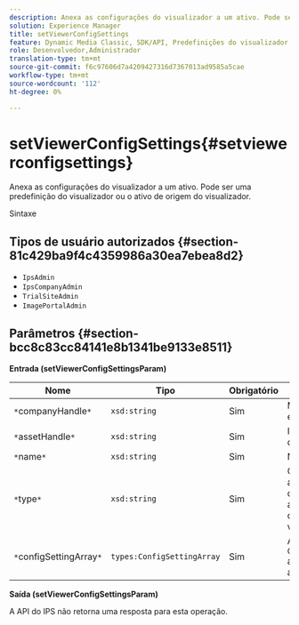 ```yaml
---
description: Anexa as configurações do visualizador a um ativo. Pode ser uma predefinição do visualizador ou o ativo de origem do visualizador.
solution: Experience Manager
title: setViewerConfigSettings
feature: Dynamic Media Classic, SDK/API, Predefinições do visualizador
role: Desenvolvedor,Administrador
translation-type: tm+mt
source-git-commit: f6c97606d7a4209427316d7367013ad9585a5cae
workflow-type: tm+mt
source-wordcount: '112'
ht-degree: 0%

---
```



# setViewerConfigSettings{#setviewerconfigsettings}

Anexa as configurações do visualizador a um ativo. Pode ser uma predefinição do visualizador ou o ativo de origem do visualizador.

Sintaxe

## Tipos de usuário autorizados {#section-81c429ba9f4c4359986a30ea7ebea8d2}

* `IpsAdmin`
* `IpsCompanyAdmin`
* `TrialSiteAdmin`
* `ImagePortalAdmin`

## Parâmetros {#section-bcc8c83cc84141e8b1341be9133e8511}

**Entrada (setViewerConfigSettingsParam)**

| Nome | Tipo | Obrigatório | Descrição |
|---|---|---|---|
| `*`companyHandle`*` | `xsd:string` | Sim | Manipule a empresa. |
| `*`assetHandle`*` | `xsd:string` | Sim | Identificador de ativo. |
| `*`name`*` | `xsd:string` | Sim | Nome do ativo. |
| `*`type`*` | `xsd:string` | Sim | O tipo de ativo ao qual você deseja aplicar a configuração do visualizador. |
| `*`configSettingArray`*` | `types:ConfigSettingArray` | Sim | A matriz de `ConfigSettings` aplicada ao ativo. |

**Saída (setViewerConfigSettingsParam)**

A API do IPS não retorna uma resposta para esta operação.
